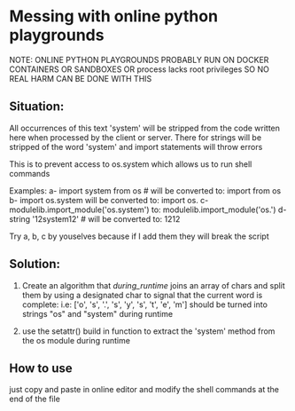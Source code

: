 # Messing with online python playgrounds

NOTE: ONLINE PYTHON PLAYGROUNDS PROBABLY RUN ON DOCKER CONTAINERS OR SANDBOXES OR process lacks root privileges SO
      NO REAL HARM CAN BE DONE WITH THIS

## Situation:

All occurrences of this text 'system' will be stripped from the code written
here when processed by the client or server. There for strings will be stripped
of the word 'system' and import statements will throw errors

This is to prevent access to os.system which allows us to run shell commands

Examples:
a- import system from os # will be converted to: import from os
b- import os.system will be converted to: import os.
c- modulelib.import_module('os.system') to: modulelib.import_module('os.')
d- string '12system12' # will be converted to: 1212


Try a, b, c by youselves because if I add them they will break the script


## Solution:

1. Create an algorithm that _during_runtime_ joins an array of chars and split them by using a designated char to signal that the current word is complete:
   i.e: ['o', 's', '.', 's', 'y', 's', 't', 'e', 'm'] should be turned into
   strings "os" and "system" during runtime
   
 2. use the setattr() build in function to extract the 'system' method from
    the os module during runtime


## How to use
just copy and paste in online editor and modify the shell commands at the end of the file
